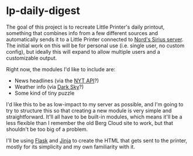 # lp-daily-digest

The goal of this project is to recreate Little Printer's daily printout, something that combines info from a few different sources and automatically sends it to a Little Printer connected to [Nord's Sirius server][nord-sirius]. The initial work on this will be for personal use (i.e. single user, no custom config), but ideally this will expand to allow multiple users and a customizable output.

Right now, the modules I'd like to include are:

* News headlines (via the [NYT API][]?)
* Weather info (via [Dark Sky][]?)
* Some kind of tiny puzzle

I'd like this to be as low-impact to my server as possible, and I'm going to try to structure this so that creating a new module is very simple and straightforward. It'll all have to be built-in modules, which means it'll be a less flexible than I remember the old Berg Cloud site to work, but that shouldn't be too big of a problem.

I'll be using [Flask][] and [Jinja][] to create the HTML that gets sent to the printer, mostly for its simplicity and my own familiarity with it.

[nord-sirius]: http://littleprinter.nordprojects.co
[NYT API]: https://developer.nytimes.com/apis
[Dark Sky]: https://darksky.net/dev
[Flask]: https://palletsprojects.com/p/flask/
[Jinja]: https://palletsprojects.com/p/jinja/
